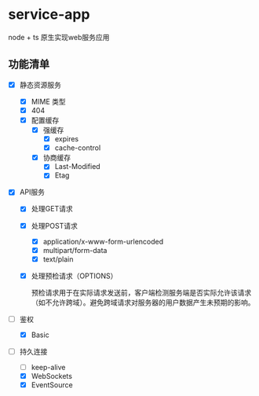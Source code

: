# service-app
node + ts 原生实现web服务应用

## 功能清单

- [x] 静态资源服务
  - [x] MIME 类型
  - [x] 404
  - [x] 配置缓存
    - [x] 强缓存
        - [x] expires
        - [x] cache-control
    - [x] 协商缓存
        - [x] Last-Modified
        - [x] Etag

- [x] API服务
  
  - [x] 处理GET请求
  
  - [x] 处理POST请求
    - [x] application/x-www-form-urlencoded
    - [x] multipart/form-data
    - [x] text/plain
  
  - [x] 处理预检请求（OPTIONS）
  
      预检请求用于在实际请求发送前，客户端检测服务端是否实际允许该请求（如不允许跨域）。避免跨域请求对服务器的用户数据产生未预期的影响。

- [ ] 鉴权
  - [x] Basic

- [ ] 持久连接
  - [ ] keep-alive
  - [x] WebSockets
  - [x] EventSource